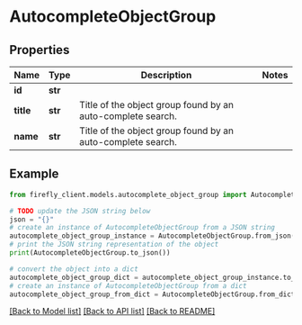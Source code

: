 # AutocompleteObjectGroup


## Properties

Name | Type | Description | Notes
------------ | ------------- | ------------- | -------------
**id** | **str** |  | 
**title** | **str** | Title of the object group found by an auto-complete search. | 
**name** | **str** | Title of the object group found by an auto-complete search. | 

## Example

```python
from firefly_client.models.autocomplete_object_group import AutocompleteObjectGroup

# TODO update the JSON string below
json = "{}"
# create an instance of AutocompleteObjectGroup from a JSON string
autocomplete_object_group_instance = AutocompleteObjectGroup.from_json(json)
# print the JSON string representation of the object
print(AutocompleteObjectGroup.to_json())

# convert the object into a dict
autocomplete_object_group_dict = autocomplete_object_group_instance.to_dict()
# create an instance of AutocompleteObjectGroup from a dict
autocomplete_object_group_from_dict = AutocompleteObjectGroup.from_dict(autocomplete_object_group_dict)
```
[[Back to Model list]](../README.md#documentation-for-models) [[Back to API list]](../README.md#documentation-for-api-endpoints) [[Back to README]](../README.md)


